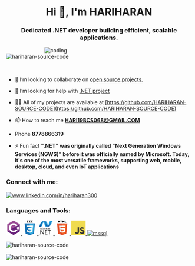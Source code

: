 <!-- MASTER BANNER SECTION -->


<h1 align="center">Hi 👋, I'm HARIHARAN</h1>
<h3 align="center">Dedicated .NET developer building efficient, scalable applications.</h3>
<img align="right" alt="coding" width="400" src="https://i.pinimg.com/originals/81/17/8b/81178b47a8598f0c81c4799f2cdd4057.gif"/>

<p align="left"> 
  <img src="https://komarev.com/ghpvc/?username=hariharan-source-code&label=Profile%20views&color=0e75b6&style=flat" alt="hariharan-source-code" /> 
</p>

<p align="left"> 
  <a href="https://twitter.com/" target="blank">
    <img src="https://img.shields.io/twitter/follow/?logo=twitter&style=for-the-badge" alt="" />
  </a> 
</p>

- 👯 I’m looking to collaborate on [open source projects.](https://github.com/HARIHARAN-SOURCE-CODE/Gmail_Registeration_Repo)

- 🤝 I’m looking for help with [.NET project](https://github.com/HARIHARAN-SOURCE-CODE/CRUD-ASP.NETCORE-MVC)

- 👨‍💻 All of my projects are available at [https://github.com/HARIHARAN-SOURCE-CODE](https://github.com/HARIHARAN-SOURCE-CODE)

- 📫 How to reach me **HARI19BCS068@GMAIL.COM**
-  Phone **8778866319**

- ⚡ Fun fact **".NET" was originally called "Next Generation Windows Services (NGWS)" before it was officially named by Microsoft. Today, it's one of the most versatile frameworks, supporting web, mobile, desktop, cloud, and even IoT applications**

<h3 align="left">Connect with me:</h3>
<p align="left">
  <a href="https://linkedin.com/in/www.linkedin.com/in/hariharan300" target="blank">
    <img align="center" src="https://raw.githubusercontent.com/rahuldkjain/github-profile-readme-generator/master/src/images/icons/Social/linked-in-alt.svg" alt="www.linkedin.com/in/hariharan300" height="30" width="40" />
  </a>
</p>

<h3 align="left">Languages and Tools:</h3>
<p align="left">
  <a href="https://www.w3schools.com/cs/" target="_blank" rel="noreferrer">
    <img src="https://raw.githubusercontent.com/devicons/devicon/master/icons/csharp/csharp-original.svg" alt="csharp" width="40" height="40"/>
  </a> 
  <a href="https://www.w3schools.com/css/" target="_blank" rel="noreferrer">
    <img src="https://raw.githubusercontent.com/devicons/devicon/master/icons/css3/css3-original-wordmark.svg" alt="css3" width="40" height="40"/>
  </a> 
  <a href="https://dotnet.microsoft.com/" target="_blank" rel="noreferrer">
    <img src="https://raw.githubusercontent.com/devicons/devicon/master/icons/dot-net/dot-net-original-wordmark.svg" alt="dotnet" width="40" height="40"/>
  </a> 
  <a href="https://www.w3.org/html/" target="_blank" rel="noreferrer">
    <img src="https://raw.githubusercontent.com/devicons/devicon/master/icons/html5/html5-original-wordmark.svg" alt="html5" width="40" height="40"/>
  </a> 
  <a href="https://developer.mozilla.org/en-US/docs/Web/JavaScript" target="_blank" rel="noreferrer">
    <img src="https://raw.githubusercontent.com/devicons/devicon/master/icons/javascript/javascript-original.svg" alt="javascript" width="40" height="40"/>
  </a> 
  <a href="https://www.microsoft.com/en-us/sql-server" target="_blank" rel="noreferrer">
    <img src="https://www.svgrepo.com/show/303229/microsoft-sql-server-logo.svg" alt="mssql" width="40" height="40"/>
  </a> 
</p>

<p>
  <img align="center" src="https://github-readme-stats.vercel.app/api/top-langs?username=hariharan-source-code&show_icons=true&locale=en&layout=compact" alt="hariharan-source-code" />
</p>

<p>
  <img align="center" src="https://github-readme-streak-stats.herokuapp.com/?user=hariharan-source-code&" alt="hariharan-source-code" />
</p>

